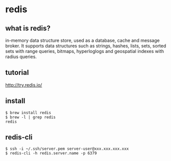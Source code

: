 # redis

## what is redis?
in-memory data structure store, used as a database, cache and message broker. It supports data structures such as strings, hashes, lists, sets, sorted sets with range queries, bitmaps, hyperloglogs and geospatial indexes with radius queries.

## tutorial
http://try.redis.io/

## install

```
$ brew install redis
$ brew -l | grep redis
redis
```

## redis-cli

```
$ ssh -i ~/.ssh/server.pem server-user@xxx.xxx.xxx.xxx
$ redis-cli -h redis.server.name -p 6379
```
